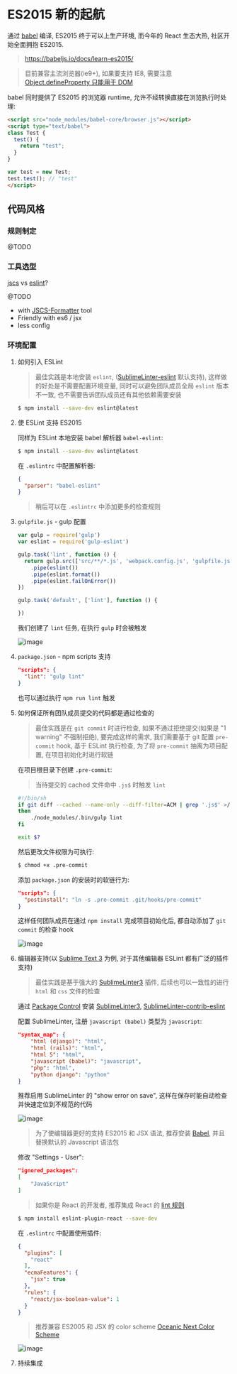# ES2015 新的起航

通过 [babel](https://babeljs.io/) 编译, ES2015 终于可以上生产环境, 而今年的 React 生态大热, 社区开始全面拥抱 ES2015.

> https://babeljs.io/docs/learn-es2015/

> 目前兼容主流浏览器(ie9+), 如果要支持 IE8, 需要注意 [Object.defineProperty 只能用于 DOM](http://babeljs.io/docs/advanced/caveats/)

babel 同时提供了 ES2015 的浏览器 runtime, 允许不经转换直接在浏览执行时处理:

```html
<script src="node_modules/babel-core/browser.js"></script>
<script type="text/babel">
class Test {
  test() {
    return "test";
  }
}

var test = new Test;
test.test(); // "test"
</script>
```

## 代码风格

### 规则制定

@TODO

### 工具选型

[jscs]() vs [eslint]()?

@TODO

- with [JSCS-Formatter]() tool
- Friendly with es6 / jsx
- less config

### 环境配置

1. 如何引入 ESLint

    > 最佳实践是本地安装 `eslint`, ([SublimeLinter-eslint](https://github.com/roadhump/SublimeLinter-eslint) 默认支持), 这样做的好处是不需要配置环境变量, 同时可以避免团队成员全局 `eslint` 版本不一致, 也不需要告诉团队成员还有其他依赖需要安装

    ```sh
    $ npm install --save-dev eslint@latest
    ```

2. 使 ESLint 支持 ES2015

    同样为 ESLint 本地安装 babel 解析器 `babel-eslint`:

    ```sh
    $ npm install --save-dev eslint@latest
    ```

    在 `.eslintrc` 中配置解析器:

    ```json
    {
      "parser": "babel-eslint"
    }
    ```

    > 稍后可以在 `.eslintrc` 中添加更多的检查规则

3. `gulpfile.js` - gulp 配置

    ```js
    var gulp = require('gulp')
    var eslint = require('gulp-eslint')

    gulp.task('lint', function () {
      return gulp.src(['src/**/*.js', 'webpack.config.js', 'gulpfile.js'])
        .pipe(eslint())
        .pipe(eslint.format())
        .pipe(eslint.failOnError())
    })

    gulp.task('default', ['lint'], function () {

    })
    ```

    我们创建了 `lint` 任务, 在执行 `gulp` 时会被触发

    ![image](https://cloud.githubusercontent.com/assets/533360/9658228/79b6f6ac-527a-11e5-8c64-ef9498a4e318.png)

4. `package.json` - npm scripts 支持

    ```json
    "scripts": {
      "lint": "gulp lint"
    }
    ```

    也可以通过执行 `npm run lint` 触发

5. 如何保证所有团队成员提交的代码都是通过检查的

    > 最佳实践是在 `git commit` 时进行检查, 如果不通过拒绝提交(如果是 "1 warning" 不强制拒绝), 要完成这样的需求, 我们需要基于 git 配置 `pre-commit` hook, 基于 ESLint 执行检查, 为了将 `pre-commit` 抽离为项目配置, 在项目初始化时进行软链
    
    在项目根目录下创建 `.pre-commit`:

    > 当待提交的 cached 文件命中 `.js$` 时触发 `lint`

    ```sh
    #!/bin/sh
    if git diff --cached --name-only --diff-filter=ACM | grep '.js$' >/dev/null 2>&1
    then
        ./node_modules/.bin/gulp lint
    fi

    exit $?
    ```

    然后更改文件权限为可执行:

    ```sh
    $ chmod +x .pre-commit
    ```
    
    添加 `package.json` 的安装时的软链行为:

    ```json
    "scripts": {
      "postinstall": "ln -s .pre-commit .git/hooks/pre-commit"
    }
    ```

    这样任何团队成员在通过 `npm install` 完成项目初始化后, 都自动添加了 `git commit` 的检查 hook

    ![image](https://cloud.githubusercontent.com/assets/533360/9658260/b8b75fc2-527a-11e5-9599-0092f3b22b4b.png)

6. 编辑器支持(以 [Sublime Text 3](http://www.sublimetext.com/3) 为例, 对于其他编辑器 ESLint 都有广泛的插件支持)

    > 最佳实践是基于强大的 [SublimeLinter3](https://github.com/SublimeLinter/SublimeLinter3) 插件, 后续也可以一致性的进行 `html` 和 `css` 文件的检查

    通过 [Package Control](https://packagecontrol.io/installation) 安装 [SublimeLinter3](https://github.com/SublimeLinter/SublimeLinter3), [SublimeLinter-contrib-eslint](https://github.com/roadhump/SublimeLinter-eslint)

    配置 SublimeLinter, 注册 `javascript (babel)` 类型为 `javascript`:

    ```json
    "syntax_map": {
        "html (django)": "html",
        "html (rails)": "html",
        "html 5": "html",
        "javascript (babel)": "javascript",
        "php": "html",
        "python django": "python"
    }
    ```

    推荐启用 SublimeLinter 的 "show error on save", 这样在保存时能自动检查并快速定位到不规范的代码

    ![image](https://cloud.githubusercontent.com/assets/533360/9658353/484f8a6a-527b-11e5-8a6e-49d6b436779c.png)

    > 为了使编辑器更好的支持 ES2015 和 JSX 语法, 推荐安装 [Babel](https://github.com/babel/babel-sublime), 并且替换默认的 Javascript 语法包
    
    修改 "Settings - User":

    ```json
    "ignored_packages":
    [
        "JavaScript"
    ]
    ```

    > 如果你是 React 的开发者, 推荐集成 React 的 [lint 规则](https://github.com/yannickcr/eslint-plugin-react)

    ```sh
    $ npm install eslint-plugin-react --save-dev
    ```

    在 `.eslintrc` 中配置使用插件:
    
    ```json
    {
      "plugins": [
        "react"
      ],
      "ecmaFeatures": {
        "jsx": true
      },
      "rules": {
        "react/jsx-boolean-value": 1
      }
    }
    ```

    > 推荐兼容 ES2005 和 JSX 的 color scheme [Oceanic Next Color Scheme](https://github.com/voronianski/oceanic-next-color-scheme)

    ![image](https://cloud.githubusercontent.com/assets/533360/9658412/af3f1d6c-527b-11e5-8950-8ac29edd1fcd.png)

7. 持续集成
